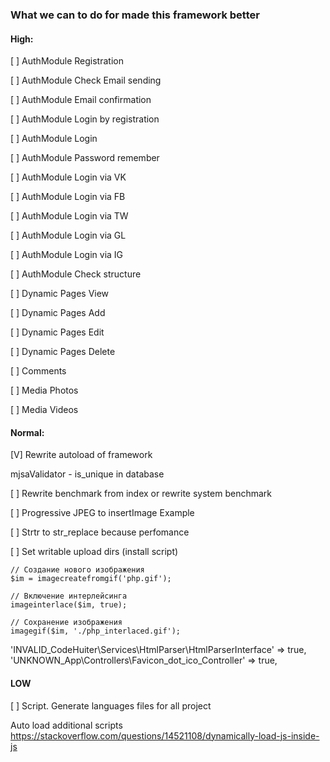 ### What we can to do for made this framework better

#### High:

[ ] AuthModule Registration

[ ] AuthModule Check Email sending

[ ] AuthModule Email confirmation

[ ] AuthModule Login by registration

[ ] AuthModule Login

[ ] AuthModule Password remember

[ ] AuthModule Login via VK

[ ] AuthModule Login via FB

[ ] AuthModule Login via TW

[ ] AuthModule Login via GL

[ ] AuthModule Login via IG

[ ] AuthModule Check structure

[ ] Dynamic Pages View

[ ] Dynamic Pages Add

[ ] Dynamic Pages Edit

[ ] Dynamic Pages Delete

[ ] Comments

[ ] Media Photos

[ ] Media Videos

#### Normal:

[V] Rewrite autoload of framework

mjsaValidator - is_unique in database

[ ] Rewrite benchmark from index or rewrite system benchmark

[ ] Progressive JPEG to insertImage
Example

[ ] Strtr to str_replace because perfomance

[ ] Set writable upload dirs (install script)
```
// Создание нового изображения
$im = imagecreatefromgif('php.gif');

// Включение интерлейсинга
imageinterlace($im, true);

// Сохранение изображения
imagegif($im, './php_interlaced.gif');
```

'INVALID_CodeHuiter\\Services\\HtmlParser\\HtmlParserInterface' => true,
'UNKNOWN_App\\Controllers\\Favicon_dot_ico_Controller' => true,


#### LOW

[ ] Script. Generate languages files for all project

Auto load additional scripts
https://stackoverflow.com/questions/14521108/dynamically-load-js-inside-js